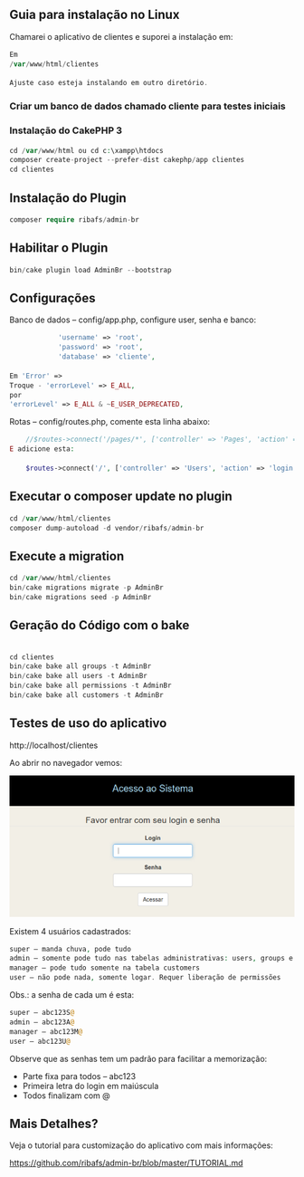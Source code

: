 ## Guia para instalação no Linux

Chamarei o aplicativo de clientes e suporei a instalação em:

```php
Em
/var/www/html/clientes

Ajuste caso esteja instalando em outro diretório.
```

### Criar um banco de dados chamado cliente para testes iniciais

### Instalação do CakePHP 3

```php
cd /var/www/html ou cd c:\xampp\htdocs
composer create-project --prefer-dist cakephp/app clientes
cd clientes
```
## Instalação do Plugin
```php
composer require ribafs/admin-br
```
## Habilitar o Plugin
```php
bin/cake plugin load AdminBr --bootstrap 
```
## Configurações

Banco de dados – config/app.php, configure user, senha e banco:
```php
            'username' => 'root',
            'password' => 'root',
            'database' => 'cliente',

Em 'Error' =>
Troque - 'errorLevel' => E_ALL,
por
'errorLevel' => E_ALL & ~E_USER_DEPRECATED,
```

Rotas – config/routes.php, comente esta linha abaixo:
```php
    //$routes->connect('/pages/*', ['controller' => 'Pages', 'action' => 'display']);
E adicione esta:

    $routes->connect('/', ['controller' => 'Users', 'action' => 'login']);
```    
## Executar o composer update no plugin
```php
cd /var/www/html/clientes
composer dump-autoload -d vendor/ribafs/admin-br 
```
## Execute a migration
```php
cd /var/www/html/clientes 
bin/cake migrations migrate -p AdminBr
bin/cake migrations seed -p AdminBr
```
## Geração do Código com o bake
```php

cd clientes
bin/cake bake all groups -t AdminBr
bin/cake bake all users -t AdminBr
bin/cake bake all permissions -t AdminBr
bin/cake bake all customers -t AdminBr
```
## Testes de uso do aplicativo

http://localhost/clientes

Ao abrir no navegador vemos:

![](images/cakeaclbr1.png)

Existem 4 usuários cadastrados:
```php
super – manda chuva, pode tudo
admin – somente pode tudo nas tabelas administrativas: users, groups e permissions
manager – pode tudo somente na tabela customers
user – não pode nada, somente logar. Requer liberação de permissões
```
Obs.: a senha de cada um é esta:
```php
super – abc123S@
admin – abc123A@
manager – abc123M@
user – abc123U@
```

Observe que as senhas tem um padrão para facilitar a memorização:

- Parte fixa para todos – abc123
- Primeira letra do login em maiúscula
- Todos finalizam com @

## Mais Detalhes?

Veja o tutorial para customização do aplicativo com mais informações:

https://github.com/ribafs/admin-br/blob/master/TUTORIAL.md
